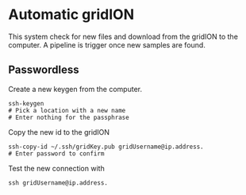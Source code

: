 
# Automatic gridION

This system check for new files and download from the gridION to the computer.
A pipeline is trigger once new samples are found.

## Passwordless

Create a new keygen from the computer.

```
ssh-keygen
# Pick a location with a new name
# Enter nothing for the passphrase

```

Copy the new id to the gridION

```
ssh-copy-id ~/.ssh/gridKey.pub gridUsername@ip.address.
# Enter password to confirm
```

Test the new connection with

```
ssh gridUsername@ip.address.
```
